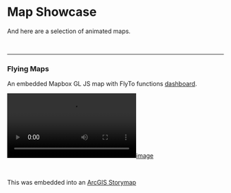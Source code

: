 # Map Showcase
And here are a selection of animated maps.

<br>
<hr>

### Flying Maps
An embedded Mapbox GL JS map with FlyTo functions [dashboard](https://ctedja.github.io/regional_food_crisis/index.html).

[![image](https://github.com/ctedja/map_showcase/blob/main/javascript_mapboxgljs.mp4)](https://analytics.wfp.org/t/Public/views/ExternalCOVID-19RBBDashboard/COVID-19RBBDashboard/clinton.tedja@global.wfp.org/54a93132-a9bc-4d5c-bf96-2e397e51d0b3?:display_count=n&:showVizHome=n&:origin=viz_share_link&:toolbar=no&:embed=true)

<br>

This was embedded into an [ArcGIS Storymap](http://arcg.is/PCHyn1)
